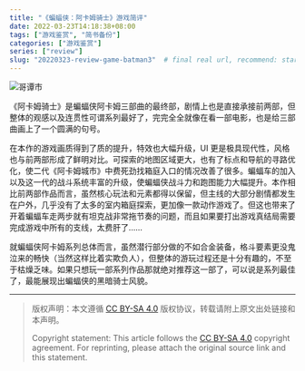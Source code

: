 ```yaml
---
title: "《蝙蝠侠：阿卡姆骑士》游戏简评"
date: 2022-03-23T14:18:38+08:00
tags: ["游戏鉴赏", "简书备份"]
categories: ["游戏鉴赏"]
series: ["review"]
slug: "20220323-review-game-batman3"  # final real url, recommend: start by date, follow lower case words with hyphen splitter. E.g., `20230316-text-title`
---
```


![哥谭市](/img/posts/9835942-a24c0ec2b84064f4.jpg "哥谭市")

《阿卡姆骑士》是蝙蝠侠阿卡姆三部曲的最终部，剧情上也是直接承接前两部，但整体的观感以及连贯性可谓系列最好了，完完全全就像在看一部电影，也是给三部曲画上了一个圆满的句号。

在本作的游戏画质得到了质的提升，特效也大幅升级，UI 更是极具现代性，风格也与前两部形成了鲜明对比。可探索的地图区域更大，也有了标点和导航的寻路优化，使二代《阿卡姆城市》中费死劲找箱庭入口的情况改善了很多。蝙蝠车的加入以及这一代的战斗系统丰富的升级，使蝙蝠侠战斗力和跑图能力大幅提升。本作相比前两部作品而言，虽然核心玩法和元素都得以保留，但主线的大部分剧情都发生在户外，几乎没有了太多的室内箱庭探索，更加像一款动作游戏了。但这也带来了开着蝙蝠车走两步就有坦克战非常拖节奏的问题，而且如果要打出游戏真结局需要完成游戏中所有的支线，太费肝了……

就蝙蝠侠阿卡姆系列总体而言，虽然潜行部分做的不如合金装备，格斗要素更没鬼泣来的畅快（当然这样比着实欺负人），但整体的游玩过程还是十分有趣的，不至于枯燥乏味。如果只想玩一部系列作品那就绝对推荐这一部了，可以说是系列最佳了，最能展现出蝙蝠侠的黑暗骑士风貌。

---

> 版权声明：本文遵循 [CC BY-SA 4.0](https://creativecommons.org/licenses/by-sa/4.0/deed.zh) 版权协议，转载请附上原文出处链接和本声明。
>
> Copyright statement: This article follows the [CC BY-SA 4.0](https://creativecommons.org/licenses/by-sa/4.0/deed.en) copyright agreement. For reprinting, please attach the original source link and this statement.
